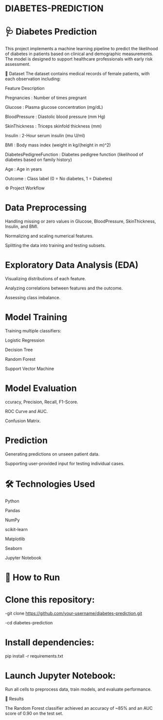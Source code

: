 # DIABETES-PREDICTION

# 🩺 Diabetes Prediction

This project implements a machine learning pipeline to predict the likelihood of diabetes in patients based on clinical and demographic measurements. The model is designed to support healthcare professionals with early risk assessment.

📂 Dataset
The dataset contains medical records of female patients, with each observation including:
 
 Feature                       Description                                                                 

 Pregnancies               :   Number of times pregnant                                                   
 
 Glucose                  :  Plasma glucose concentration (mg/dL)                                        

 BloodPressure            :  Diastolic blood pressure (mm Hg)                                            
 
 SkinThickness            : Triceps skinfold thickness (mm)                                             
 
 Insulin                  :  2-Hour serum insulin (mu U/ml)                                              
 
 BMI                      : Body mass index (weight in kg/(height in m)^2)                              

 DiabetesPedigreeFunction : Diabetes pedigree function (likelihood of diabetes based on family history) 

 Age                      : Age in years                                                                

 Outcome                  : Class label (0 = No diabetes, 1 = Diabetes) 

 
⚙️ Project Workflow

# Data Preprocessing

Handling missing or zero values in Glucose, BloodPressure, SkinThickness, Insulin, and BMI.

Normalizing and scaling numerical features.

Splitting the data into training and testing subsets.

# Exploratory Data Analysis (EDA)

Visualizing distributions of each feature.

Analyzing correlations between features and the outcome.

Assessing class imbalance.

# Model Training

Training multiple classifiers:

Logistic Regression

Decision Tree

Random Forest

Support Vector Machine

# Model Evaluation

ccuracy, Precision, Recall, F1-Score.

ROC Curve and AUC.

Confusion Matrix.

# Prediction

Generating predictions on unseen patient data.

Supporting user-provided input for testing individual cases.

# 🛠️ Technologies Used

Python

Pandas

NumPy

scikit-learn

Matplotlib

Seaborn

Jupyter Notebook

# 🚀 How to Run

# Clone this repository:

-git clone https://github.com/your-username/diabetes-prediction.git

-cd diabetes-prediction

# Install dependencies:

pip install -r requirements.txt

# Launch Jupyter Notebook:

Run all cells to preprocess data, train models, and evaluate performance.

📝 Results

The Random Forest classifier achieved an accuracy of ~85% and an AUC score of 0.90 on the test set.





























